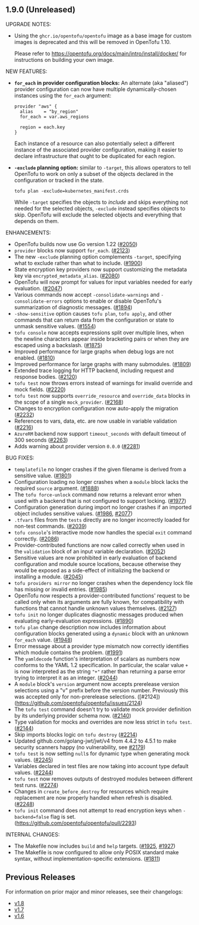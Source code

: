 ## 1.9.0 (Unreleased)

UPGRADE NOTES:

* Using the `ghcr.io/opentofu/opentofu` image as a base image for custom images is deprecated and this will be removed in OpenTofu 1.10.

    Please refer to https://opentofu.org/docs/main/intro/install/docker/ for instructions on building your own image.

NEW FEATURES:

* **`for_each` in provider configuration blocks:** An alternate (aka "aliased") provider configuration can now have multiple dynamically-chosen instances using the `for_each` argument:

    ```hcl
    provider "aws" {
      alias    = "by_region"
      for_each = var.aws_regions

      region = each.key
    }
    ```

    Each instance of a resource can also potentially select a different instance of the associated provider configuration, making it easier to declare infrastructure that ought to be duplicated for each region.

* **`-exclude` planning option:** similar to `-target`, this allows operators to tell OpenTofu to work on only a subset of the objects declared in the configuration or tracked in the state.

    ```shell
    tofu plan -exclude=kubernetes_manifest.crds
    ```

    While `-target` specifies the objects to _include_ and skips everything not needed for the selected objects, `-exclude` instead specifies objects to skip. OpenTofu will exclude the selected objects and everything that depends on them.

ENHANCEMENTS:
* OpenTofu builds now use Go version 1.22 ([#2050](https://github.com/opentofu/opentofu/issues/2050))
* `provider` blocks now support `for_each`. ([#2123](https://github.com/opentofu/opentofu/issues/2123))
* The new `-exclude` planning option complements `-target`, specifying what to exclude rather than what to include. ([#1900](https://github.com/opentofu/opentofu/pull/1900))
* State encryption key providers now support customizing the metadata key via `encrypted_metadata_alias`. ([#2080](https://github.com/opentofu/opentofu/pull/2080))
* OpenTofu will now prompt for values for input variables needed for early evaluation. ([#2047](https://github.com/opentofu/opentofu/pull/2047))
* Various commands now accept `-consolidate-warnings` and `-consolidate-errors` options to enable or disable OpenTofu's summarization of diagnostic messages. ([#1894](https://github.com/opentofu/opentofu/pull/1894))
* `-show-sensitive` option causes `tofu plan`, `tofu apply`, and other commands that can return data from the configuration or state to unmask sensitive values. ([#1554](https://github.com/opentofu/opentofu/pull/1554))
* `tofu console` now accepts expressions split over multiple lines, when the newline characters appear inside bracketing pairs or when they are escaped using a backslash. ([#1875](https://github.com/opentofu/opentofu/pull/1875))
* Improved performance for large graphs when debug logs are not enabled. ([#1810](https://github.com/opentofu/opentofu/pull/1810))
* Improved performance for large graphs with many submodules. ([#1809](https://github.com/opentofu/opentofu/pull/1809))
* Extended trace logging for HTTP backend, including request and response bodies. ([#2120](https://github.com/opentofu/opentofu/pull/2120))
* `tofu test` now throws errors instead of warnings for invalid override and mock fields. ([#2220](https://github.com/opentofu/opentofu/pull/2220))
* `tofu test` now supports `override_resource` and `override_data` blocks in the scope of a single `mock_provider`. ([#2168](https://github.com/opentofu/opentofu/pull/2168))
* Changes to encryption configuration now auto-apply the migration ([#2232](https://github.com/opentofu/opentofu/pull/2232))
* References to vars, data, etc. are now usable in variable validation ([#2216](https://github.com/opentofu/opentofu/pull/2216))
* `AzureRM` backend now support `timeout_seconds` with default timeout of 300 seconds ([#2263](https://github.com/opentofu/opentofu/pull/2263))
* Adds warning about provider version `0.0.0` ([#2281](https://github.com/opentofu/opentofu/pull/2281))

BUG FIXES:
* `templatefile` no longer crashes if the given filename is derived from a sensitive value. ([#1801](https://github.com/opentofu/opentofu/issues/1801))
* Configuration loading no longer crashes when a `module` block lacks the required `source` argument. ([#1888](https://github.com/opentofu/opentofu/pull/1888))
* The `tofu force-unlock` command now returns a relevant error when used with a backend that is not configured to support locking. ([#1977](https://github.com/opentofu/opentofu/pull/1977))
* Configuration generation during import no longer crashes if an imported object includes sensitive values. ([#1986](https://github.com/opentofu/opentofu/pull/1986), [#2077](https://github.com/opentofu/opentofu/pull/2077))
* `.tfvars` files from the `tests` directly are no longer incorrectly loaded for non-test commands. ([#2039](https://github.com/opentofu/opentofu/pull/2039))
* `tofu console`'s interactive mode now handles the special `exit` command correctly. ([#2086](https://github.com/opentofu/opentofu/pull/2086))
* Provider-contributed functions are now called correctly when used in the `validation` block of an input variable declaration. ([#2052](https://github.com/opentofu/opentofu/pull/2052))
* Sensitive values are now prohibited in early evaluation of backend configuration and module source locations, because otherwise they would be exposed as a side-effect of initializing the backend or installing a module. ([#2045](https://github.com/opentofu/opentofu/pull/2045))
* `tofu providers mirror` no longer crashes when the dependency lock file has missing or invalid entries. ([#1985](https://github.com/opentofu/opentofu/pull/1985))
* OpenTofu now respects a provider-contributed functions' request to be called only when its arguments are fully known, for compatibility with functions that cannot handle unknown values themselves. ([#2127](https://github.com/opentofu/opentofu/pull/2127))
* `tofu init` no longer duplicates diagnostic messages produced when evaluating early-evaluation expressions. ([#1890](https://github.com/opentofu/opentofu/pull/1890))
* `tofu plan` change description now includes information about configuration blocks generated using a `dynamic` block with an unknown `for_each` value. ([#1948](https://github.com/opentofu/opentofu/pull/1948))
* Error message about a provider type mismatch now correctly identifies which module contains the problem. ([#1991](https://github.com/opentofu/opentofu/pull/1991))
* The `yamldecode` function's interpretation of scalars as numbers now conforms to the YAML 1.2 specification. In particular, the scalar value `+` is now interpreted as the string `"+"` rather than returning a parse error trying to interpret it as an integer. ([#2044](https://github.com/opentofu/opentofu/pull/2044))
* A `module` block's `version` argument now accepts prerelease version selections using a "v" prefix before the version number. Previously this was accepted only for non-prerelease selections. ([#2124])(https://github.com/opentofu/opentofu/issues/2124)
* The `tofu test` command doesn't try to validate mock provider definition by its underlying provider schema now. ([#2140](https://github.com/opentofu/opentofu/pull/2140))
* Type validation for mocks and overrides are now less strict in `tofu test`. ([#2144](https://github.com/opentofu/opentofu/pull/2144))
* Skip imports blocks logic on `tofu destroy` ([#2214](https://github.com/opentofu/opentofu/pull/2214))
* Updated github.com/golang-jwt/jwt/v4 from 4.4.2 to 4.5.1 to make security scanners happy (no vulnerability, see [#2179](https://github.com/opentofu/opentofu/pull/2179))
* `tofu test` is now setting `null`s for dynamic type when generating mock values. ([#2245](https://github.com/opentofu/opentofu/pull/2245))
* Variables declared in test files are now taking into account type default values. ([#2244](https://github.com/opentofu/opentofu/pull/2244))
* `tofu test` now removes outputs of destroyed modules between different test runs. ([#2274](https://github.com/opentofu/opentofu/pull/2274))
* Changes in `create_before_destroy` for resources which require replacement are now properly handled when refresh is disabled. ([#2248](https://github.com/opentofu/opentofu/pull/2248))
* `tofu init` command does not attempt to read encryption keys when `-backend=false` flag is set. (https://github.com/opentofu/opentofu/pull/2293)

INTERNAL CHANGES:

* The Makefile now includes `build` and `help` targets. ([#1925](https://github.com/opentofu/opentofu/pull/1925), [#1927](https://github.com/opentofu/opentofu/pull/1927))
* The Makefile is now configured to allow only POSIX standard make syntax, without implementation-specific extensions. ([#1811](https://github.com/opentofu/opentofu/pull/1928))

## Previous Releases

For information on prior major and minor releases, see their changelogs:

- [v1.8](https://github.com/opentofu/opentofu/blob/v1.8/CHANGELOG.md)
- [v1.7](https://github.com/opentofu/opentofu/blob/v1.7/CHANGELOG.md)
- [v1.6](https://github.com/opentofu/opentofu/blob/v1.6/CHANGELOG.md)
